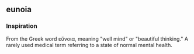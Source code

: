 ## eunoia

### Inspiration

From the Greek word εὔνοια, meaning "well mind" or "beautiful thinking."
A rarely used medical term referring to a state of normal mental health.
